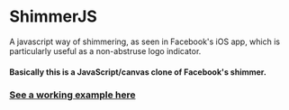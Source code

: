 ShimmerJS
=========

A javascript way of shimmering, as seen in Facebook's iOS app, which is particularly useful as a non-abstruse logo indicator. 


#### Basically this is a JavaScript/canvas clone of Facebook's shimmer.


### [See a working example here](http://tedtoy.github.io/ShimmerJS/)
